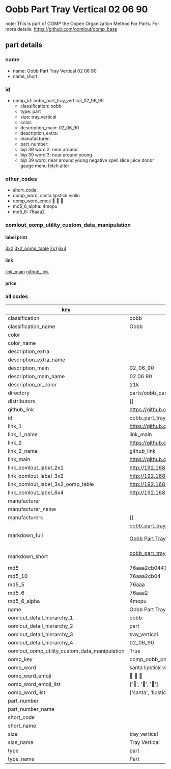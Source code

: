# Oobb Part Tray Vertical 02 06 90  

note: This is part of OOMP the Oopen Organization Method For Parts. For more details: https://github.com/oomlout/oomp_base

##  part details





### name
* name: Oobb Part Tray Vertical 02 06 90
* name_short: 
### id
* oomp_id: oobb_part_tray_vertical_02_06_90
  * classification: oobb
  * type: part
  * size: tray_vertical
  * color: 
  * description_main: 02_06_90
  * description_extra: 
  * manufacturer: 
  * part_number: 
  * bip 39 word 2: near around
  * bip 39 word 3: near around young
  * bip 39 word: near around young negative spell slice juice donor gauge menu fetch alter

### other_codes
* short_code: 
* oomp_word: santa lipstick violin
* oomp_word_emoji :santa: :lipstick: :violin:
* md5_6_alpha: 4mopu
* md5_6: 76aaa2






### oomlout_oomp_utility_custom_data_manipulation
#### label print
[3x2](http://192.168.1.245:1112/?label=oomp%204mopu)
[3x2_oomp_table](http://192.168.1.107:1112/?label=oomp%204mopu)
[2x1](http://192.168.1.242:1112/?label=oomp%204mopu)
[6x4](http://192.168.1.55:1112/?label=oomp%204mopu)    

#### link

[link_main](https://github.com/oomlout/oomlout_oomp_current_version_messy/tree/main/parts/oobb_part_tray_vertical_02_06_90) [github_link](https://github.com/oomlout/oomlout_oomp_part_src/tree/main/parts/oobb_part_tray_vertical_02_06_90)                             

#### price







### all codes 
| key | value |  
| --- | --- |  
| classification | oobb |  
| classification_name | Oobb |  
| color |  |  
| color_name |  |  
| description_extra |  |  
| description_extra_name |  |  
| description_main | 02_06_90 |  
| description_main_name | 02 06 90 |  
| description_or_color | 21k |  
| directory | parts/oobb_part_tray_vertical_02_06_90 |  
| distributors | [] |  
| github_link | https://github.com/oomlout/oomlout_oomp_part_src/tree/main/parts/oobb_part_tray_vertical_02_06_90 |  
| id | oobb_part_tray_vertical_02_06_90 |  
| link_1 | https://github.com/oomlout/oomlout_oomp_current_version_messy/tree/main/parts/oobb_part_tray_vertical_02_06_90 |  
| link_1_name | link_main |  
| link_2 | https://github.com/oomlout/oomlout_oomp_part_src/tree/main/parts/oobb_part_tray_vertical_02_06_90 |  
| link_2_name | github_link |  
| link_main | https://github.com/oomlout/oomlout_oomp_current_version_messy/tree/main/parts/oobb_part_tray_vertical_02_06_90 |  
| link_oomlout_label_2x1 | http://192.168.1.242:1112/?label=oomp%204mopu |  
| link_oomlout_label_3x2 | http://192.168.1.245:1112/?label=oomp%204mopu |  
| link_oomlout_label_3x2_oomp_table | http://192.168.1.107:1112/?label=oomp%204mopu |  
| link_oomlout_label_6x4 | http://192.168.1.55:1112/?label=oomp%204mopu |  
| manufacturer |  |  
| manufacturer_name |  |  
| manufacturers | [] |  
| markdown_full | [oobb_part_tray_vertical_02_06_90](https://github.com/oomlout/oomlout_oomp_current_version_messy/tree/main/parts/oobb_part_tray_vertical_02_06_90)<br>[](https://github.com/oomlout/oomlout_oomp_current_version_messy/tree/main/parts/oobb_part_tray_vertical_02_06_90)<br>[Oobb Part Tray Vertical 02 06 90](https://github.com/oomlout/oomlout_oomp_current_version_messy/tree/main/parts/oobb_part_tray_vertical_02_06_90)<br><br> |  
| markdown_short | [oobb_part_tray_vertical_02_06_90](https://github.com/oomlout/oomlout_oomp_current_version_messy/tree/main/parts/oobb_part_tray_vertical_02_06_90)<br><br> |  
| md5 | 76aaa2cb04414f1b2de8993ffe830c9c |  
| md5_10 | 76aaa2cb04 |  
| md5_5 | 76aaa |  
| md5_6 | 76aaa2 |  
| md5_6_alpha | 4mopu |  
| name | Oobb Part Tray Vertical 02 06 90 |  
| oomlout_detail_hierarchy_1 | oobb |  
| oomlout_detail_hierarchy_2 | part |  
| oomlout_detail_hierarchy_3 | tray_vertical |  
| oomlout_detail_hierarchy_4 | 02_06_90 |  
| oomlout_oomp_utility_custom_data_manipulation | True |  
| oomp_key | oomp_oobb_part_tray_vertical_02_06_90 |  
| oomp_word | santa lipstick violin |  
| oomp_word_emoji | :santa: :lipstick: :violin: |  
| oomp_word_emoji_list | [':santa:', ':lipstick:', ':violin:'] |  
| oomp_word_list | ['santa', 'lipstick', 'violin'] |  
| part_number |  |  
| part_number_name |  |  
| short_code |  |  
| short_name |  |  
| size | tray_vertical |  
| size_name | Tray Vertical |  
| type | part |  
| type_name | Part |  
